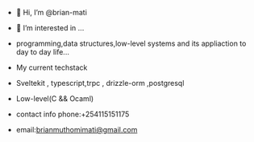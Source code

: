 - 👋 Hi, I’m @brian-mati
- 👀 I’m interested in ...
- programming,data structures,low-level systems and its appliaction to day to day life...

- My current techstack
- Sveltekit , typescript,trpc , drizzle-orm ,postgresql
- Low-level(C && Ocaml)

- contact info phone:+254115151175
- email:brianmuthomimati@gmail.com



